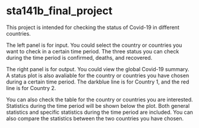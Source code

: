 # sta141b_final_project

This project is intended for checking the status of Covid-19 in different countries.

The left panel is for input. You could select the country or countries you want to check in a certain time period. The three status you can check during the time period is confirmed, deaths, and recovered.

The right panel is for output. You could view the global Covid-19 summary. A status plot is also avaliable for the country or countries you have chosen during a certain time period. The darkblue line is for Country 1, and the red line is for Country 2.

You can also check the table for the country or countries you are interested. Statistics during the time period will be shown below the plot. Both general statistics and specific statistics during the time period are included. You can also compare the statistics between the two countries you have chosen.
